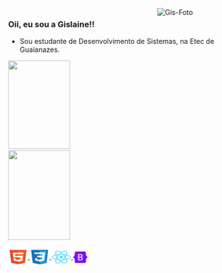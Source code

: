 <img align="right" alt="Gis-Foto" width="200" src="https://cdn.discordapp.com/attachments/968584770839781426/1023757586819985428/fotinho2.JPG">

### Oii, eu sou a Gislaine!!
* Sou estudante de Desenvolvimento de Sistemas, na Etec de Guaianazes.

<div>
  <a href="https://github.com/Gislaine09">
  <img height="180em" width="50%" src="https://github-readme-stats.vercel.app/api?username=Gislaine09&show_icons=true&theme=radical&include_all_commits=true&count_private=true"/>
  <img height="183em" width="50%" src="https://github-readme-stats.vercel.app/api/top-langs/?username=Gislaine09&layout=compact&langs_count=7&theme=radical"/>
</div>
  
<div style="display: inline_block"><br>
  <img align="center" alt="Gis-HTML" height="30" width="40" src="https://raw.githubusercontent.com/devicons/devicon/master/icons/html5/html5-original.svg">
  <img align="center" alt="Gis-CSS" height="30" width="40" src="https://raw.githubusercontent.com/devicons/devicon/master/icons/css3/css3-original.svg">
  <img align="center" alt="Gis-React" height="30" width="40" src="https://raw.githubusercontent.com/devicons/devicon/master/icons/react/react-original.svg">
  <img align="center" alt="Gis-Boot" width="30" width="40" src="https://raw.githubusercontent.com/devicons/devicon/master/icons/bootstrap/bootstrap-original.svg">
</div>


